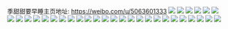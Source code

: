 季甜甜要早睡主页地址: https://weibo.com/u/5063601333 
![](https://wx4.sinaimg.cn/mw2000/005wGm1fly1h896gr9u30j30u00v2n2t.jpg) 
![](https://wx4.sinaimg.cn/mw2000/005wGm1fly1h896gs6z0kj30u00u0dnm.jpg) 
![](https://wx4.sinaimg.cn/mw2000/005wGm1fly1h896gszys3j30u00u0484.jpg) 
![](https://wx4.sinaimg.cn/mw2000/005wGm1fly1h896gtirh2j30u0140afi.jpg) 
![](https://wx4.sinaimg.cn/mw2000/005wGm1fly1h896gqk2f8j30u018yq79.jpg) 
![](https://wx4.sinaimg.cn/mw2000/005wGm1fly1h896gu77e3j31400u0q8n.jpg) 
![](https://wx4.sinaimg.cn/mw2000/005wGm1fly1h896gvntzuj31400u00wv.jpg) 
![](https://wx4.sinaimg.cn/mw2000/005wGm1fly1h896gwbak9j30u00u0ti7.jpg) 
![](https://wx4.sinaimg.cn/mw2000/005wGm1fly1h896gwus66j30u0140tge.jpg) 
![](https://wx4.sinaimg.cn/mw2000/005wGm1fly1h1vcl2cil6j30u00u0jzg.jpg) 
![](https://wx4.sinaimg.cn/mw2000/005wGm1fly1h1vckvg3ezj30u00ucdmx.jpg) 
![](https://wx4.sinaimg.cn/mw2000/005wGm1fly1h0df3y9f0mj30u01nzqjm.jpg) 
![](https://wx4.sinaimg.cn/mw2000/005wGm1fly1gm53klc0qgj30u00u0gue.jpg) 
![](https://wx4.sinaimg.cn/mw2000/005wGm1fly1gm53klujq4j30u00u0n95.jpg) 
![](https://wx4.sinaimg.cn/mw2000/005wGm1fly1gm53kmfowfj30u00u0dqe.jpg) 
![](https://wx4.sinaimg.cn/mw2000/005wGm1fly1gm53kmy97ij30u00u0dq3.jpg) 
![](https://wx4.sinaimg.cn/mw2000/005wGm1fly1glubfvfkttj31o01o01kx.jpg) 
![](https://wx4.sinaimg.cn/mw2000/005wGm1fly1glubfuqnxzj31o01o0b29.jpg) 
![](https://wx4.sinaimg.cn/mw2000/005wGm1fly1glubfw9xjfj32c03407wi.jpg) 
![](https://wx4.sinaimg.cn/mw2000/005wGm1fly1glubfxjht7j32c0340hdu.jpg) 
![](https://wx4.sinaimg.cn/mw2000/005wGm1fly1glubfyx9urj32c02c07wj.jpg) 
![](https://wx4.sinaimg.cn/mw2000/005wGm1fly1ghn0xw9qznj31lk1nzkjl.jpg) 
![](https://wx4.sinaimg.cn/mw2000/005wGm1fly1ghn0xxellxj31lk1nzhdt.jpg) 
![](https://wx4.sinaimg.cn/mw2000/005wGm1fly1g906v6k8oqj32c028o7wj.jpg) 
![](https://wx4.sinaimg.cn/mw2000/005wGm1fly1g7ljr4q5a7j31o01o01kx.jpg) 
![](https://wx4.sinaimg.cn/mw2000/005wGm1fly1g5tbzrrgtpj30v80v8wkf.jpg) 
![](https://wx4.sinaimg.cn/mw2000/005wGm1fly1g5tbzszl1pj32c02c0qv7.jpg) 
![](https://wx4.sinaimg.cn/mw2000/005wGm1fly1g5tbzrakboj32c02c0e83.jpg) 
![](https://wx4.sinaimg.cn/mw2000/005wGm1fly1g5tbztwko1j32c02c01ky.jpg) 
![](https://wx4.sinaimg.cn/mw2000/005wGm1fly1g5tbzv5gmsj33402c0qv7.jpg) 
![](https://wx4.sinaimg.cn/mw2000/005wGm1fly1g5tbzwdcumj32c02c01l0.jpg) 
